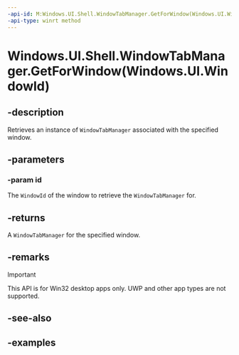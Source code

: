 ```yaml
---
-api-id: M:Windows.UI.Shell.WindowTabManager.GetForWindow(Windows.UI.WindowId)
-api-type: winrt method
---
```


# Windows.UI.Shell.WindowTabManager.GetForWindow(Windows.UI.WindowId)

<!--
public static Windows.UI.Shell.WindowTabManager GetForWindow (Windows.UI.WindowId id);
-->

## -description

Retrieves an instance of `WindowTabManager` associated with the specified window.

## -parameters

### -param id

The `WindowId` of the window to retrieve the `WindowTabManager` for.

## -returns

A `WindowTabManager` for the specified window.

## -remarks

> [!IMPORTANT]
> This API is for Win32 desktop apps only. UWP and other app types are not supported.

## -see-also

## -examples
